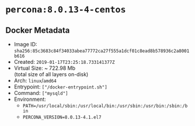 # `percona:8.0.13-4-centos`

## Docker Metadata

- Image ID: `sha256:85c3683c84f34033abea77772ca27f555a1dcf01c8ead8b578936c2a8001b616`
- Created: `2019-01-17T23:25:18.733141377Z`
- Virtual Size: ~ 722.98 Mb  
  (total size of all layers on-disk)
- Arch: `linux`/`amd64`
- Entrypoint: `["/docker-entrypoint.sh"]`
- Command: `["mysqld"]`
- Environment:
  - `PATH=/usr/local/sbin:/usr/local/bin:/usr/sbin:/usr/bin:/sbin:/bin`
  - `PERCONA_VERSION=8.0.13-4.1.el7`
